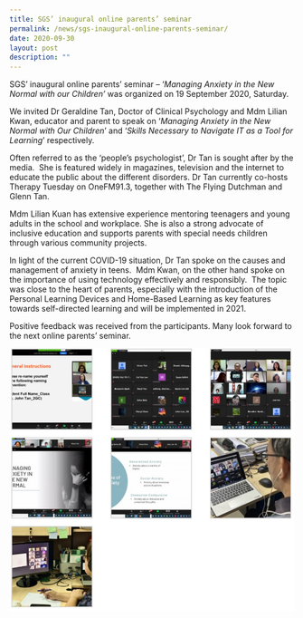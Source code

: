 ```yaml
---
title: SGS’ inaugural online parents’ seminar
permalink: /news/sgs-inaugural-online-parents-seminar/
date: 2020-09-30
layout: post
description: ""
---
```

SGS’ inaugural online parents’ seminar – ‘_Managing Anxiety in the New Normal with our Children’_ was organized on 19 September 2020, Saturday.

We invited Dr Geraldine Tan, Doctor of Clinical Psychology and Mdm Lilian Kwan, educator and parent to speak on ‘_Managing Anxiety in the New Normal with Our Children_’ and ‘_Skills Necessary to Navigate IT as a Tool for Learning_’ respectively.

Often referred to as the ‘people’s psychologist’, Dr Tan is sought after by the media.  She is featured widely in magazines, television and the internet to educate the public about the different disorders. Dr Tan currently co-hosts Therapy Tuesday on OneFM91.3, together with The Flying Dutchman and Glenn Tan. 

Mdm Lilian Kuan has extensive experience mentoring teenagers and young adults in the school and workplace. She is also a strong advocate of inclusive education and supports parents with special needs children through various community projects.

In light of the current COVID-19 situation, Dr Tan spoke on the causes and management of anxiety in teens.  Mdm Kwan, on the other hand spoke on the importance of using technology effectively and responsibly.  The topic was close to the heart of parents, especially with the introduction of the Personal Learning Devices and Home-Based Learning as key features towards self-directed learning and will be implemented in 2021.

Positive feedback was received from the participants. Many look forward to the next online parents’ seminar.

![](/images/Parents%20Seminar/parents_seminar.jpg)
